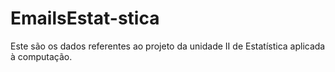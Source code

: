# EmailsEstat-stica

Este são os dados referentes ao projeto da unidade II de Estatística aplicada à computação.
